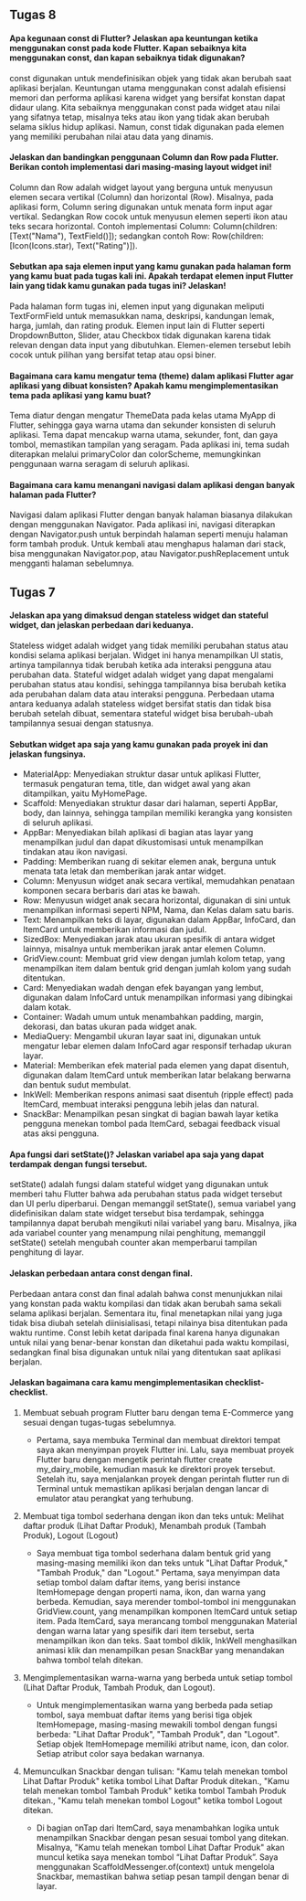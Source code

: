 ## Tugas 8

#### Apa kegunaan const di Flutter? Jelaskan apa keuntungan ketika menggunakan const pada kode Flutter. Kapan sebaiknya kita menggunakan const, dan kapan sebaiknya tidak digunakan?
const digunakan untuk mendefinisikan objek yang tidak akan berubah saat aplikasi berjalan. Keuntungan utama menggunakan const adalah efisiensi memori dan performa aplikasi karena widget yang bersifat konstan dapat didaur ulang. Kita sebaiknya menggunakan const pada widget atau nilai yang sifatnya tetap, misalnya teks atau ikon yang tidak akan berubah selama siklus hidup aplikasi. Namun, const tidak digunakan pada elemen yang memiliki perubahan nilai atau data yang dinamis.

#### Jelaskan dan bandingkan penggunaan Column dan Row pada Flutter. Berikan contoh implementasi dari masing-masing layout widget ini!
Column dan Row adalah widget layout yang berguna untuk menyusun elemen secara vertikal (Column) dan horizontal (Row). Misalnya, pada aplikasi form, Column sering digunakan untuk menata form input agar vertikal. Sedangkan Row cocok untuk menyusun elemen seperti ikon atau teks secara horizontal. Contoh implementasi Column: Column(children: [Text("Nama"), TextField()]); sedangkan contoh Row: Row(children: [Icon(Icons.star), Text("Rating")]).

#### Sebutkan apa saja elemen input yang kamu gunakan pada halaman form yang kamu buat pada tugas kali ini. Apakah terdapat elemen input Flutter lain yang tidak kamu gunakan pada tugas ini? Jelaskan!
Pada halaman form tugas ini, elemen input yang digunakan meliputi TextFormField untuk memasukkan nama, deskripsi, kandungan lemak, harga, jumlah, dan rating produk. Elemen input lain di Flutter seperti DropdownButton, Slider, atau Checkbox tidak digunakan karena tidak relevan dengan data input yang dibutuhkan. Elemen-elemen tersebut lebih cocok untuk pilihan yang bersifat tetap atau opsi biner.

#### Bagaimana cara kamu mengatur tema (theme) dalam aplikasi Flutter agar aplikasi yang dibuat konsisten? Apakah kamu mengimplementasikan tema pada aplikasi yang kamu buat?
Tema diatur dengan mengatur ThemeData pada kelas utama MyApp di Flutter, sehingga gaya warna utama dan sekunder konsisten di seluruh aplikasi. Tema dapat mencakup warna utama, sekunder, font, dan gaya tombol, memastikan tampilan yang seragam. Pada aplikasi ini, tema sudah diterapkan melalui primaryColor dan colorScheme, memungkinkan penggunaan warna seragam di seluruh aplikasi.

#### Bagaimana cara kamu menangani navigasi dalam aplikasi dengan banyak halaman pada Flutter?
Navigasi dalam aplikasi Flutter dengan banyak halaman biasanya dilakukan dengan menggunakan Navigator. Pada aplikasi ini, navigasi diterapkan dengan Navigator.push untuk berpindah halaman seperti menuju halaman form tambah produk. Untuk kembali atau menghapus halaman dari stack, bisa menggunakan Navigator.pop, atau Navigator.pushReplacement untuk mengganti halaman sebelumnya.

## Tugas 7

#### Jelaskan apa yang dimaksud dengan stateless widget dan stateful widget, dan jelaskan perbedaan dari keduanya.
Stateless widget adalah widget yang tidak memiliki perubahan status atau kondisi selama aplikasi berjalan. Widget ini hanya menampilkan UI statis, artinya tampilannya tidak berubah ketika ada interaksi pengguna atau perubahan data. Stateful widget adalah widget yang dapat mengalami perubahan status atau kondisi, sehingga tampilannya bisa berubah ketika ada perubahan dalam data atau interaksi pengguna. Perbedaan utama antara keduanya adalah stateless widget bersifat statis dan tidak bisa berubah setelah dibuat, sementara stateful widget bisa berubah-ubah tampilannya sesuai dengan statusnya.

#### Sebutkan widget apa saja yang kamu gunakan pada proyek ini dan jelaskan fungsinya.
- MaterialApp: Menyediakan struktur dasar untuk aplikasi Flutter, termasuk pengaturan tema, title, dan widget awal yang akan ditampilkan, yaitu MyHomePage.
- Scaffold: Menyediakan struktur dasar dari halaman, seperti AppBar, body, dan lainnya, sehingga tampilan memiliki kerangka yang konsisten di seluruh aplikasi.
- AppBar: Menyediakan bilah aplikasi di bagian atas layar yang menampilkan judul dan dapat dikustomisasi untuk menampilkan tindakan atau ikon navigasi.
- Padding: Memberikan ruang di sekitar elemen anak, berguna untuk menata tata letak dan memberikan jarak antar widget.
- Column: Menyusun widget anak secara vertikal, memudahkan penataan komponen secara berbaris dari atas ke bawah.
- Row: Menyusun widget anak secara horizontal, digunakan di sini untuk menampilkan informasi seperti NPM, Nama, dan Kelas dalam satu baris.
- Text: Menampilkan teks di layar, digunakan dalam AppBar, InfoCard, dan ItemCard untuk memberikan informasi dan judul.
- SizedBox: Menyediakan jarak atau ukuran spesifik di antara widget lainnya, misalnya untuk memberikan jarak antar elemen Column.
- GridView.count: Membuat grid view dengan jumlah kolom tetap, yang menampilkan item dalam bentuk grid dengan jumlah kolom yang sudah ditentukan.
- Card: Menyediakan wadah dengan efek bayangan yang lembut, digunakan dalam InfoCard untuk menampilkan informasi yang dibingkai dalam kotak.
- Container: Wadah umum untuk menambahkan padding, margin, dekorasi, dan batas ukuran pada widget anak.
- MediaQuery: Mengambil ukuran layar saat ini, digunakan untuk mengatur lebar elemen dalam InfoCard agar responsif terhadap ukuran layar.
- Material: Memberikan efek material pada elemen yang dapat disentuh, digunakan dalam ItemCard untuk memberikan latar belakang berwarna dan bentuk sudut membulat.
- InkWell: Memberikan respons animasi saat disentuh (ripple effect) pada ItemCard, membuat interaksi pengguna lebih jelas dan natural.
- SnackBar: Menampilkan pesan singkat di bagian bawah layar ketika pengguna menekan tombol pada ItemCard, sebagai feedback visual atas aksi pengguna.

#### Apa fungsi dari setState()? Jelaskan variabel apa saja yang dapat terdampak dengan fungsi tersebut.
setState() adalah fungsi dalam stateful widget yang digunakan untuk memberi tahu Flutter bahwa ada perubahan status pada widget tersebut dan UI perlu diperbarui. Dengan memanggil setState(), semua variabel yang didefinisikan dalam state widget tersebut bisa terdampak, sehingga tampilannya dapat berubah mengikuti nilai variabel yang baru. Misalnya, jika ada variabel counter yang menampung nilai penghitung, memanggil setState() setelah mengubah counter akan memperbarui tampilan penghitung di layar.

#### Jelaskan perbedaan antara const dengan final.
Perbedaan antara const dan final adalah bahwa const menunjukkan nilai yang konstan pada waktu kompilasi dan tidak akan berubah sama sekali selama aplikasi berjalan. Sementara itu, final menetapkan nilai yang juga tidak bisa diubah setelah diinisialisasi, tetapi nilainya bisa ditentukan pada waktu runtime. Const lebih ketat daripada final karena hanya digunakan untuk nilai yang benar-benar konstan dan diketahui pada waktu kompilasi, sedangkan final bisa digunakan untuk nilai yang ditentukan saat aplikasi berjalan.

#### Jelaskan bagaimana cara kamu mengimplementasikan checklist-checklist.

1. Membuat sebuah program Flutter baru dengan tema E-Commerce yang sesuai dengan tugas-tugas sebelumnya.
    - Pertama, saya membuka Terminal dan membuat direktori tempat saya akan menyimpan proyek Flutter ini. Lalu, saya membuat proyek Flutter baru dengan mengetik perintah flutter create my_dairy_mobile, kemudian masuk ke direktori proyek tersebut. Setelah itu, saya menjalankan proyek dengan perintah flutter run di Terminal untuk memastikan aplikasi berjalan dengan lancar di emulator atau perangkat yang terhubung.

2. Membuat tiga tombol sederhana dengan ikon dan teks untuk: Melihat daftar produk (Lihat Daftar Produk), Menambah produk (Tambah Produk), Logout (Logout)
    - Saya membuat tiga tombol sederhana dalam bentuk grid yang masing-masing memiliki ikon dan teks untuk "Lihat Daftar Produk," "Tambah Produk," dan "Logout." Pertama, saya menyimpan data setiap tombol dalam daftar items, yang berisi instance ItemHomepage dengan properti nama, ikon, dan warna yang berbeda. Kemudian, saya merender tombol-tombol ini menggunakan GridView.count, yang menampilkan komponen ItemCard untuk setiap item. Pada ItemCard, saya merancang tombol menggunakan Material dengan warna latar yang spesifik dari item tersebut, serta menampilkan ikon dan teks. Saat tombol diklik, InkWell menghasilkan animasi klik dan menampilkan pesan SnackBar yang menandakan bahwa tombol telah ditekan.

3. Mengimplementasikan warna-warna yang berbeda untuk setiap tombol (Lihat Daftar Produk, Tambah Produk, dan Logout).
    - Untuk mengimplementasikan warna yang berbeda pada setiap tombol, saya membuat daftar items yang berisi tiga objek ItemHomepage, masing-masing mewakili tombol dengan fungsi berbeda: "Lihat Daftar Produk", "Tambah Produk", dan "Logout". Setiap objek ItemHomepage memiliki atribut name, icon, dan color. Setiap atribut color saya bedakan warnanya.

4. Memunculkan Snackbar dengan tulisan: "Kamu telah menekan tombol Lihat Daftar Produk" ketika tombol Lihat Daftar Produk ditekan., "Kamu telah menekan tombol Tambah Produk" ketika tombol Tambah Produk ditekan., "Kamu telah menekan tombol Logout" ketika tombol Logout ditekan.
    - Di bagian onTap dari ItemCard, saya menambahkan logika untuk menampilkan Snackbar dengan pesan sesuai tombol yang ditekan. Misalnya, "Kamu telah menekan tombol Lihat Daftar Produk" akan muncul ketika saya menekan tombol “Lihat Daftar Produk”. Saya menggunakan ScaffoldMessenger.of(context) untuk mengelola Snackbar, memastikan bahwa setiap pesan tampil dengan benar di layar.